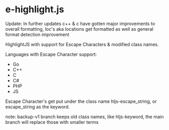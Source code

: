 # e-highlight.js
Update: In further updates c++ & c have gotten major improvements to overall formatting, loc's aka locations get formatted as well as general format detection improvement

HighlightJS with support for Escape Characters & modified class names.

Languages with Escape Character support:
- Go
- C++
- C
- C#
- PHP
- JS

Escape Character's get put under the class name hljs-escape_string, or escape_string as the keyword.

note: backup-v1 branch keeps old class names, like hljs-keyword, the main branch will replace those with smaller terms
